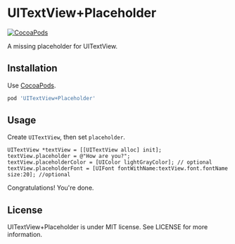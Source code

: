 UITextView+Placeholder
======================

[![CocoaPods](http://img.shields.io/cocoapods/v/UITextView+Placeholder.svg?style=flat)](http://cocoapods.org/?q=name%3AUITextView%2BPlaceholder)

A missing placeholder for UITextView.


Installation
------------

Use [CocoaPods](http://cocoapods.org).

```ruby
pod 'UITextView+Placeholder'
```


Usage
-----

Create `UITextView`, then set `placeholder`.

```objc
UITextView *textView = [[UITextView alloc] init];
textView.placeholder = @"How are you?";
textView.placeholderColor = [UIColor lightGrayColor]; // optional
textView.placeholderFont = [UIFont fontWithName:textView.font.fontName size:20]; //optional
```

Congratulations! You're done.


License
-------

UITextView+Placeholder is under MIT license. See LICENSE for more information.
